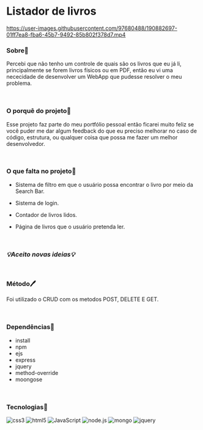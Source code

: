 
# Listador de livros
https://user-images.githubusercontent.com/97680488/190882697-01ff7ea8-fba6-45b7-9492-85b802f378d7.mp4

### Sobre📃

Percebi que não tenho um controle de quais são os livros que eu já li, principalmente se forem livros físicos ou em PDF, então eu vi uma nececidade de desenvolver um WebApp que pudesse resolver o meu problema.

<br>

### O porquê do projeto🤔
Esse projeto faz parte do meu portfólio pessoal então ficarei muito feliz se você puder me dar algum feedback do que eu preciso melhorar no caso de código, estrutura, ou qualquer coisa que possa me fazer um melhor desenvolvedor.

<br>

### O que falta no projeto🚀
- Sistema de filtro em que o usuário possa encontrar o livro por meio da Search Bar.

- Sistema de login. 

- Contador de livros lidos. 

- Página de livros que o usuário pretenda ler.
<br>

### ***💡Aceito novas ideias💡***

<br>

### Método🖊️
Foi utilizado o CRUD com os metodos POST, DELETE E GET.

<br>

### Dependências🔌
- install
- npm
- ejs
- express
- jquery
- method-override
- moongose

<br>

### Tecnologias🤖
![css3](https://img.shields.io/badge/CSS3-1572B6?style=for-the-badge&logo=css3&logoColor=white)
![html5](https://img.shields.io/badge/HTML5-E34F26?style=for-the-badge&logo=html5&logoColor=white)
![JavaScript](https://img.shields.io/badge/JavaScript-F7DF1E?style=for-the-badge&logo=javascript&logoColor=black)
![node.js](https://img.shields.io/badge/Node.js-43853D?style=for-the-badge&logo=node.js&logoColor=white)
![mongo](https://img.shields.io/badge/MongoDB-4EA94B?style=for-the-badge&logo=mongodb&logoColor=white)
![jquery](https://img.shields.io/badge/jQuery-0769AD?style=for-the-badge&logo=jquery&logoColor=white)
